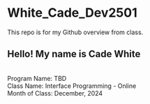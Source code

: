 # White_Cade_Dev2501

This repo is for my Github overview from class.

## Hello! My name is Cade White

<br>
Program Name: TBD
<br>
Class Name: Interface Programming - Online
<br>
Month of Class: December, 2024
